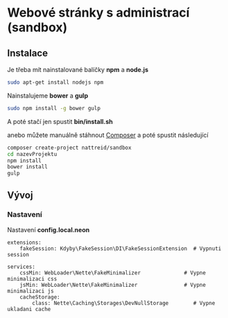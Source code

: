 # Webové stránky s administrací (sandbox)

## Instalace
Je třeba mít nainstalované balíčky **npm** a **node.js**
```bash
sudo apt-get install nodejs npm
```

Nainstalujeme **bower** a **gulp**
```bash
sudo npm install -g bower gulp
```

A poté stačí jen spustit **bin/install.sh**

anebo můžete manuálně stáhnout [Composer](http://doc.nette.org/composer) a poté spustit následující
```bash
composer create-project nattreid/sandbox
cd nazevProjektu
npm install
bower install
gulp
```

## Vývoj
### Nastavení
Nastavení **config.local.neon**
```neon
extensions:
    fakeSession: Kdyby\FakeSession\DI\FakeSessionExtension  # Vypnuti session

services:
    cssMin: WebLoader\Nette\FakeMinimalizer              # Vypne minimalizaci css
    jsMin: WebLoader\Nette\FakeMinimalizer               # Vypne minimalizaci js
    cacheStorage:
        class: Nette\Caching\Storages\DevNullStorage        # Vypne ukladani cache
```
